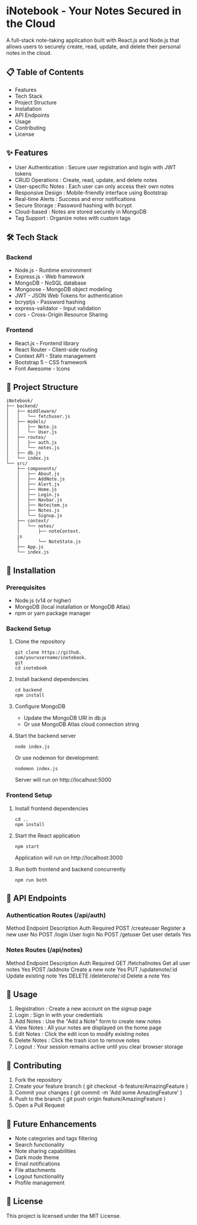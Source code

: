 # iNotebook - Your Notes Secured in the Cloud
A full-stack note-taking application built with React.js and Node.js that allows users to securely create, read, update, and delete their personal notes in the cloud.

## 📋 Table of Contents
- Features
- Tech Stack
- Project Structure
- Installation
- API Endpoints
- Usage
- Contributing
- License
## ✨ Features
- User Authentication : Secure user registration and login with JWT tokens
- CRUD Operations : Create, read, update, and delete notes
- User-specific Notes : Each user can only access their own notes
- Responsive Design : Mobile-friendly interface using Bootstrap
- Real-time Alerts : Success and error notifications
- Secure Storage : Password hashing with bcrypt
- Cloud-based : Notes are stored securely in MongoDB
- Tag Support : Organize notes with custom tags
## 🛠 Tech Stack
### Backend
- Node.js - Runtime environment
- Express.js - Web framework
- MongoDB - NoSQL database
- Mongoose - MongoDB object modeling
- JWT - JSON Web Tokens for authentication
- bcryptjs - Password hashing
- express-validator - Input validation
- cors - Cross-Origin Resource Sharing
### Frontend
- React.js - Frontend library
- React Router - Client-side routing
- Context API - State management
- Bootstrap 5 - CSS framework
- Font Awesome - Icons
## 📁 Project Structure
```
iNotebook/
├── backend/
│   ├── middleware/
│   │   └── fetchuser.js
│   ├── models/
│   │   ├── Note.js
│   │   └── User.js
│   ├── routes/
│   │   ├── auth.js
│   │   └── notes.js
│   ├── db.js
│   └── index.js
└── src/
    ├── components/
    │   ├── About.js
    │   ├── AddNote.js
    │   ├── Alert.js
    │   ├── Home.js
    │   ├── Login.js
    │   ├── Navbar.js
    │   ├── Noteitem.js
    │   ├── Notes.js
    │   └── Signup.js
    ├── context/
    │   └── notes/
    │       ├── noteContext.
    js
    │       └── NoteState.js
    ├── App.js
    └── index.js
```
## 🚀 Installation
### Prerequisites
- Node.js (v14 or higher)
- MongoDB (local installation or MongoDB Atlas)
- npm or yarn package manager
### Backend Setup
1. Clone the repository
   
   ```
   git clone https://github.
   com/yourusername/inotebook.
   git
   cd inotebook
   ```
2. Install backend dependencies
   
   ```
   cd backend
   npm install
   ```
3. Configure MongoDB
   
   - Update the MongoDB URI in db.js
   - Or use MongoDB Atlas cloud connection string
4. Start the backend server
   
   ```
   node index.js
   ```
   Or use nodemon for development:
   
   ```
   nodemon index.js
   ```
   Server will run on http://localhost:5000
### Frontend Setup
1. Install frontend dependencies
   
   ```
   cd ..
   npm install
   ```
2. Start the React application
   
   ```
   npm start
   ```
   Application will run on http://localhost:3000
3. Run both frontend and backend concurrently
   
   ```
   npm run both
   ```
## 🔌 API Endpoints
### Authentication Routes (/api/auth)
Method Endpoint Description Auth Required POST /createuser Register a new user No POST /login User login No POST /getuser Get user details Yes

### Notes Routes (/api/notes)
Method Endpoint Description Auth Required GET /fetchallnotes Get all user notes Yes POST /addnote Create a new note Yes PUT /updatenote/:id Update existing note Yes DELETE /deletenote/:id Delete a note Yes

## 🎯 Usage
1. Registration : Create a new account on the signup page
2. Login : Sign in with your credentials
3. Add Notes : Use the "Add a Note" form to create new notes
4. View Notes : All your notes are displayed on the home page
5. Edit Notes : Click the edit icon to modify existing notes
6. Delete Notes : Click the trash icon to remove notes
7. Logout : Your session remains active until you clear browser storage
## 🤝 Contributing
1. Fork the repository
2. Create your feature branch ( git checkout -b feature/AmazingFeature )
3. Commit your changes ( git commit -m 'Add some AmazingFeature' )
4. Push to the branch ( git push origin feature/AmazingFeature )
5. Open a Pull Request
## 📝 Future Enhancements
- Note categories and tags filtering
- Search functionality
- Note sharing capabilities
- Dark mode theme
- Email notifications
- File attachments
- Logout functionality
- Profile management
## 📄 License
This project is licensed under the MIT License.